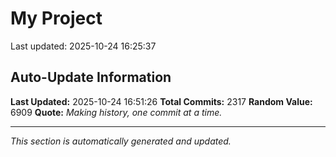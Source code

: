 # My Project


Last updated: 2025-10-24 16:25:37




















































































































































































































































































































































































































































































































































































































































































































































































































































































































































































































































































































































































































































































































































































































































































































































































































































































































































































































































































































































































































































































































































































































































































































































































































































































































































































































































































































































































































## Auto-Update Information

**Last Updated:** 2025-10-24 16:51:26
**Total Commits:** 2317
**Random Value:** 6909
**Quote:** _Making history, one commit at a time._

---
_This section is automatically generated and updated._